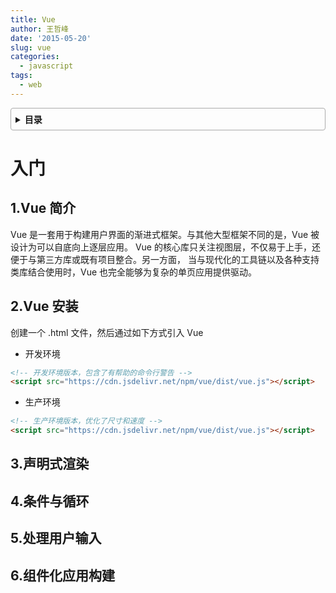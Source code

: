 ```yaml
---
title: Vue
author: 王哲峰
date: '2015-05-20'
slug: vue
categories:
  - javascript
tags:
  - web
---
```


<style>
details {
    border: 1px solid #aaa;
    border-radius: 4px;
    padding: .5em .5em 0;
}
summary {
    font-weight: bold;
    margin: -.5em -.5em 0;
    padding: .5em;
}
details[open] {
    padding: .5em;
}
details[open] summary {
    border-bottom: 1px solid #aaa;
    margin-bottom: .5em;
}
img {
    pointer-events: none;
}
</style>

<details><summary>目录</summary><p>

- [入门](#入门)
  - [1.Vue 简介](#1vue-简介)
  - [2.Vue 安装](#2vue-安装)
  - [3.声明式渲染](#3声明式渲染)
  - [4.条件与循环](#4条件与循环)
  - [5.处理用户输入](#5处理用户输入)
  - [6.组件化应用构建](#6组件化应用构建)
</p></details><p></p>

# 入门

## 1.Vue 简介

   Vue 是一套用于构建用户界面的渐进式框架。与其他大型框架不同的是，Vue 被设计为可以自底向上逐层应用。
   Vue 的核心库只关注视图层，不仅易于上手，还便于与第三方库或既有项目整合。另一方面，
   当与现代化的工具链以及各种支持类库结合使用时，Vue 也完全能够为复杂的单页应用提供驱动。

## 2.Vue 安装

创建一个 .html 文件，然后通过如下方式引入 Vue

- 开发环境

```html
<!-- 开发环境版本，包含了有帮助的命令行警告 -->
<script src="https://cdn.jsdelivr.net/npm/vue/dist/vue.js"></script>
```

- 生产环境

```html
<!-- 生产环境版本，优化了尺寸和速度 -->
<script src="https://cdn.jsdelivr.net/npm/vue/dist/vue.js"></script>
```

## 3.声明式渲染





## 4.条件与循环

  



## 5.处理用户输入



## 6.组件化应用构建

